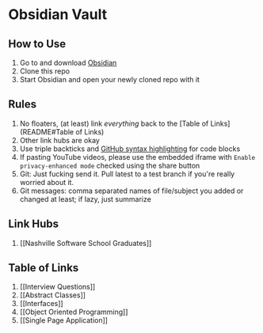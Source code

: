 # Obsidian Vault

## How to Use

1. Go to and download [Obsidian](https://obsidian.md/)
2. Clone this repo
3. Start Obsidian and open your newly cloned repo with it
## Rules

1. No floaters, (at least) link *everything* back to the [Table of Links](README#Table of Links)
3. Other link hubs are okay
4. Use triple backticks and [GitHub syntax highlighting](https://docs.github.com/en/get-started/writing-on-github/working-with-advanced-formatting/creating-and-highlighting-code-blocks#syntax-highlighting) for code blocks
5. If pasting YouTube videos, please use the embedded iframe with `Enable privacy-enhanced mode` checked using the share button
6. Git: Just fucking send it. Pull latest to a test branch if you're really worried about it.
7. Git messages: comma separated names of file/subject you added or changed at least; if lazy, just summarize

## Link Hubs
1. [[Nashville Software School Graduates]]

## Table of Links
1. [[Interview Questions]]
2. [[Abstract Classes]]
3. [[Interfaces]]
4. [[Object Oriented Programming]]
5. [[Single Page Application]]
